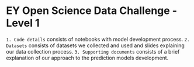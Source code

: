 # EY Open Science Data Challenge - Level 1

`1. Code details` consists of notebooks with model development process. 
`2. Datasets` consists of datasets we collected and used and slides explaining our data collection process. 
`3. Supporting documents` consists of a brief explanation of our approach to the prediction models development. 
 
